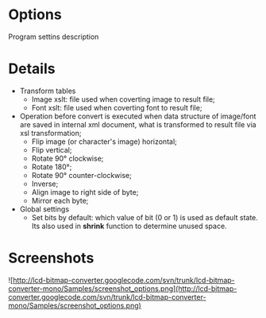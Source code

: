 # Options #

Program settins description

# Details #

  * Transform tables
    * Image xslt: file used when coverting image to result file;
    * Font xslt: file used when coverting font to result file;
  * Operation before convert is executed when data structure of image/font are saved in internal xml document, what is transformed to result file via xsl transformation;
    * Flip image (or character's image) horizontal;
    * Flip vertical;
    * Rotate 90° clockwise;
    * Rotate 180°;
    * Rotate 90° counter-clockwise;
    * Inverse;
    * Align image to right side of byte;
    * Mirror each byte;
  * Global settings
    * Set bits by default: which value of bit (0 or 1) is used as default state. Its also used in **shrink** function to determine unused space.

# Screenshots #

![http://lcd-bitmap-converter.googlecode.com/svn/trunk/lcd-bitmap-converter-mono/Samples/screenshot_options.png](http://lcd-bitmap-converter.googlecode.com/svn/trunk/lcd-bitmap-converter-mono/Samples/screenshot_options.png)